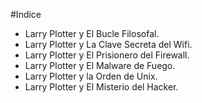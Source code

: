
#Indice

* Larry Plotter y El Bucle Filosofal.
* Larry Plotter y La Clave Secreta del Wifi.
* Larry Plotter y El Prisionero del Firewall.
* Larry Plotter y El Malware de Fuego.
* Larry Plotter y la Orden de Unix.
* Larry Plotter y El Misterio del Hacker.